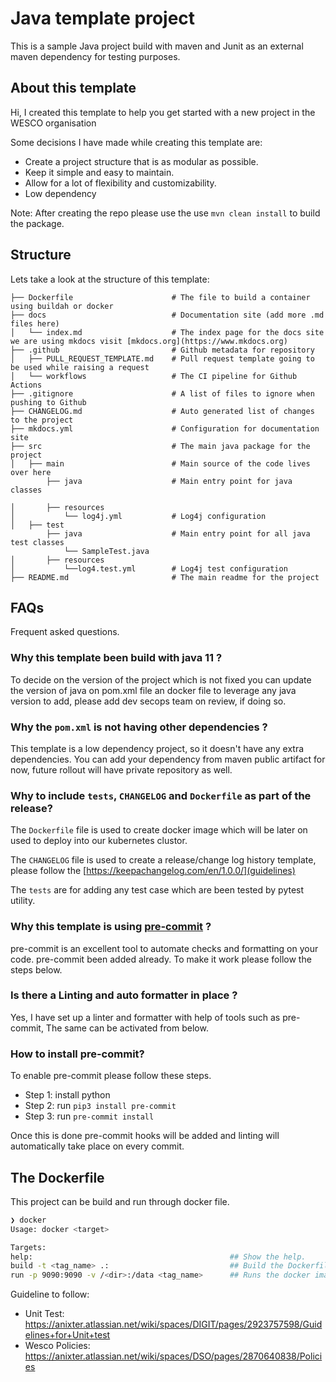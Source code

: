 # Java template project

This is a sample Java project build with maven and Junit as an external maven dependency for testing purposes.

## About this template

Hi, I created this template to help you get started with a new project in the WESCO organisation

Some decisions I have made while creating this template are:

- Create a project structure that is as modular as possible.
- Keep it simple and easy to maintain.
- Allow for a lot of flexibility and customizability.
- Low dependency

Note: After creating the repo please use the use `mvn clean install` to build the package.

## Structure

Lets take a look at the structure of this template:

```text
├── Dockerfile                      # The file to build a container using buildah or docker
├── docs                            # Documentation site (add more .md files here)
│   └── index.md                    # The index page for the docs site we are using mkdocs visit [mkdocs.org](https://www.mkdocs.org)
├── .github                         # Github metadata for repository
│   ├── PULL_REQUEST_TEMPLATE.md    # Pull request template going to be used while raising a request
│   └── workflows                   # The CI pipeline for Github Actions
├── .gitignore                      # A list of files to ignore when pushing to Github
├── CHANGELOG.md                    # Auto generated list of changes to the project
├── mkdocs.yml                      # Configuration for documentation site
├── src                             # The main java package for the project
│   ├── main                        # Main source of the code lives over here
        ├── java                    # Main entry point for java classes

│       ├── resources
│           └── log4j.yml           # Log4j configuration
│   ├── test
        ├── java                    # Main entry point for all java test classes
            └── SampleTest.java
│       ├── resources
│           └──log4.test.yml        # Log4j test configuration
├── README.md                       # The main readme for the project
```

## FAQs

Frequent asked questions.

### Why this template been build with java 11 ?

To decide on the version of the project which is not fixed you can update the version of java on pom.xml file an docker file to leverage any java version to add, please add dev secops team on review, if doing so.

### Why the `pom.xml` is not having other dependencies ?

This template is a low dependency project, so it doesn't have any extra dependencies.
You can add your dependency from maven public artifact for now, future rollout will have private repository as well.

### Why to include `tests`, `CHANGELOG` and `Dockerfile` as part of the release?

The `Dockerfile` file is used to create docker image which will be later on used to deploy into our kubernetes clustor.

The `CHANGELOG` file is used to create a release/change log history template, please follow the [https://keepachangelog.com/en/1.0.0/](guidelines)

The `tests` are for adding any test case which are been tested by pytest utility.


### Why this template is using [pre-commit](https://pre-commit.com/) ?

pre-commit is an excellent tool to automate checks and formatting on your code. pre-commit been added already.
To make it work please follow the steps below.

### Is there a Linting and auto formatter in place ?

Yes, I have set up a linter and formatter with help of tools such as pre-commit, The same can be activated from below.

### How to install pre-commit?

To enable pre-commit please follow these steps.

- Step 1: install python
- Step 2: run `pip3 install pre-commit`
- Step 3: run `pre-commit install`

Once this is done pre-commit hooks will be added and linting will automatically take place on every commit.

## The Dockerfile

This project can be build and run through docker file.

```bash
❯ docker
Usage: docker <target>

Targets:
help:                                            ## Show the help.
build -t <tag_name> .:                           ## Build the Dockerfile
run -p 9090:9090 -v /<dir>:/data <tag_name>      ## Runs the docker image on port 9090 and host localhost
```

Guideline to follow:

- Unit Test: <https://anixter.atlassian.net/wiki/spaces/DIGIT/pages/2923757598/Guidelines+for+Unit+test>
- Wesco Policies: <https://anixter.atlassian.net/wiki/spaces/DSO/pages/2870640838/Policies>
